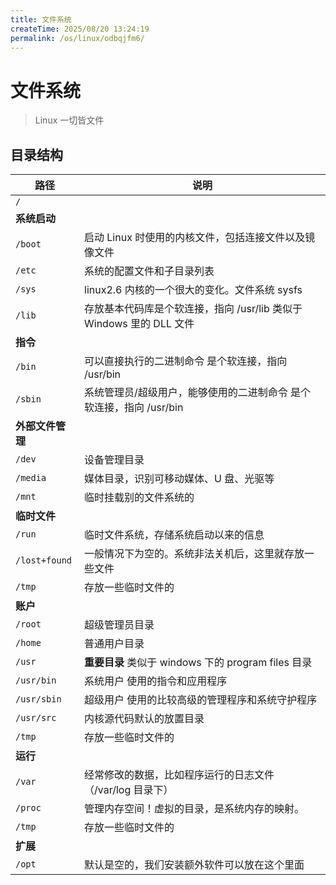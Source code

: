 ```yaml
---
title: 文件系统
createTime: 2025/08/20 13:24:19
permalink: /os/linux/odbqjfm6/
---
```


# 文件系统

> Linux 一切皆文件

## 目录结构

| 路径             | 说明                                                                 |
| ---------------- | -------------------------------------------------------------------- |
| `/`              |                                                                      |
| **系统启动**     |                                                                      |
| `/boot`          | 启动 Linux 时使用的内核文件，包括连接文件以及镜像文件                |
| `/etc`           | 系统的配置文件和子目录列表                                           |
| `/sys`           | linux2.6 内核的一个很大的变化。文件系统 sysfs                        |
| `/lib`           | 存放基本代码库是个软连接，指向 /usr/lib 类似于 Windows 里的 DLL 文件 |
| **指令**         |                                                                      |
| `/bin`           | 可以直接执行的二进制命令 是个软连接，指向 /usr/bin                   |
| `/sbin`          | 系统管理员/超级用户，能够使用的二进制命令 是个软连接，指向 /usr/bin  |
| **外部文件管理** |                                                                      |
| `/dev`           | 设备管理目录                                                         |
| `/media`         | 媒体目录，识别可移动媒体、U 盘、光驱等                               |
| `/mnt`           | 临时挂载别的文件系统的                                               |
| **临时文件**     |                                                                      |
| `/run`           | 临时文件系统，存储系统启动以来的信息                                 |
| `/lost+found`    | 一般情况下为空的。系统非法关机后，这里就存放一些文件                 |
| `/tmp`           | 存放一些临时文件的                                                   |
| **账户**         |                                                                      |
| `/root`          | 超级管理员目录                                                       |
| `/home`          | 普通用户目录                                                         |
| `/usr`           | **重要目录** 类似于 windows 下的 program files 目录                  |
| `/usr/bin`       | 系统用户 使用的指令和应用程序                                        |
| `/usr/sbin`      | 超级用户 使用的比较高级的管理程序和系统守护程序                      |
| `/usr/src`       | 内核源代码默认的放置目录                                             |
| `/tmp`           | 存放一些临时文件的                                                   |
| **运行**         |                                                                      |
| `/var`           | 经常修改的数据，比如程序运行的日志文件（/var/log 目录下）            |
| `/proc`          | 管理内存空间！虚拟的目录，是系统内存的映射。                         |
| `/tmp`           | 存放一些临时文件的                                                   |
| **扩展**         |                                                                      |
| `/opt`           | 默认是空的，我们安装额外软件可以放在这个里面                         |
